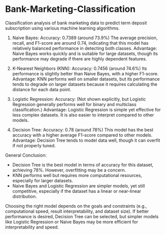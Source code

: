 # Bank-Marketing-Classification
Classification analysis of bank marketing data to predict term deposit subscription using various machine learning algorithms.

1. Naive Bayes:
Accuracy: 0.7389 (around 73.9%)
The average precision, recall, and F1-score are around 0.74, indicating that this model has relatively balanced performance in detecting both classes.
Advantage: Naive Bayes works quickly and is suitable for large datasets, though its performance may degrade if there are highly dependent features.

2. K-Nearest Neighbors (KNN):
Accuracy: 0.7456 (around 74.6%)
Its performance is slightly better than Naive Bayes, with a higher F1-score.
Advantage: KNN performs well on smaller datasets, but its performance tends to degrade on larger datasets because it requires calculating the distance for each data point.

3. Logistic Regression:
Accuracy: (Not shown explicitly, but Logistic Regression generally performs well for binary and multiclass classification.)
Advantage: Logistic Regression is simple yet effective for less complex datasets. It is also easier to interpret compared to other models.

4. Decision Tree:
Accuracy: 0.78 (around 78%)
This model has the best accuracy with a higher average F1-score compared to other models.
Advantage: Decision Tree tends to model data well, though it can overfit if not properly tuned.

General Conclusion:
- Decision Tree is the best model in terms of accuracy for this dataset, achieving 78%. However, overfitting may be a concern.
- KNN performs well but requires more computational resources, especially for larger datasets.
- Naive Bayes and Logistic Regression are simpler models, yet still competitive, especially if the dataset has a linear or near-linear distribution.
  
Choosing the right model depends on the goals and constraints (e.g., computational speed, result interpretability, and dataset size). If better performance is desired, Decision Tree can be selected, but simpler models like Logistic Regression or Naive Bayes may be more efficient for interpretability and speed.
